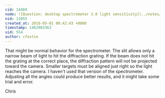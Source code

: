 ```yaml
---
cid: 14484
node: ![Question: desktop spectrometer 3.0 light sensitivity](../notes/Joris/04-30-2016/question-desktop-spectrometer-3-0-light-sensitivity)
nid: 13055
created_at: 2016-05-01 00:42:43 +0000
timestamp: 1462063363
uid: 554
author: cfastie
---
```


That might be normal behavior for the spectrometer. The slit allows only a narrow beam of light to hit the diffraction grating. If the beam does not hit the grating at the correct place, the diffraction pattern will not be projected toward the camera. Smaller targets must be aligned just right so the light reaches the camera. I haven't used that version of the spectrometer. Adjusting all the angles could produce better results, and it might take some trial and error.

Chris